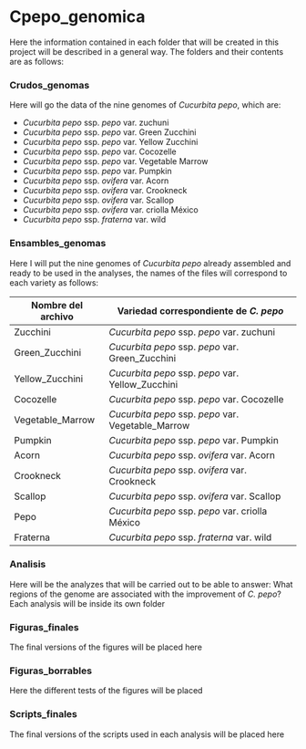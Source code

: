 # Cpepo_genomica
Here the information contained in each folder that will be created in this project will be described in a general way. The folders and their contents are as follows:

### Crudos_genomas

Here will go the data of the nine genomes of *Cucurbita pepo*, which are:

- *Cucurbita* *pepo* ssp. *pepo* var. zuchuni
- *Cucurbita* *pepo* ssp. *pepo* var. Green Zucchini
- *Cucurbita* *pepo* ssp. *pepo* var. Yellow Zucchini
- *Cucurbita* *pepo* ssp. *pepo* var. Cocozelle
- *Cucurbita* *pepo* ssp. *pepo* var. Vegetable Marrow
- *Cucurbita* *pepo* ssp. *pepo* var. Pumpkin
- *Cucurbita* *pepo* ssp. *ovifera* var. Acorn
- *Cucurbita* *pepo* ssp. *ovifera* var. Crookneck
- *Cucurbita* *pepo* ssp. *ovifera* var. Scallop
- *Cucurbita* *pepo* ssp. *ovifera* var. criolla México
- *Cucurbita* *pepo* ssp. *fraterna* var. wild


### Ensambles_genomas

Here I will put the nine genomes of *Cucurbita pepo* already assembled and ready to be used in the analyses, the names of the files will correspond to each variety as follows:
 
| Nombre del archivo | Variedad correspondiente de *C. pepo* | 
| --- | --- | 
| Zucchini | *Cucurbita pepo* ssp. *pepo* var. zuchuni | 
| Green_Zucchini | *Cucurbita pepo* ssp. *pepo* var. Green_Zucchini | 
| Yellow_Zucchini | *Cucurbita pepo* ssp. *pepo* var. Yellow_Zucchini | 
| Cocozelle | *Cucurbita pepo* ssp. *pepo* var. Cocozelle | 
| Vegetable_Marrow | *Cucurbita pepo* ssp. *pepo* var. Vegetable_Marrow | 
| Pumpkin | *Cucurbita pepo* ssp. *pepo* var. Pumpkin | 
| Acorn | *Cucurbita pepo* ssp. *ovifera* var. Acorn | 
| Crookneck | *Cucurbita pepo* ssp. *ovifera* var. Crookneck | 
| Scallop | *Cucurbita pepo* ssp. *ovifera* var. Scallop | 
| Pepo | *Cucurbita pepo* ssp. *pepo* var. criolla México | 
| Fraterna | *Cucurbita pepo* ssp. *fraterna* var. wild | 


### Analisis

Here will be the analyzes that will be carried out to be able to answer: What regions of the genome are associated with the improvement of *C. pepo*? Each analysis will be inside its own folder


### Figuras_finales

The final versions of the figures will be placed here


### Figuras_borrables

Here the different tests of the figures will be placed


### Scripts_finales

The final versions of the scripts used in each analysis will be placed here
